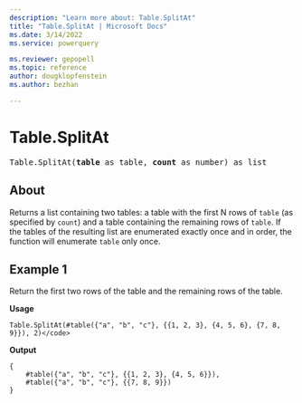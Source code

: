 ```yaml
---
description: "Learn more about: Table.SplitAt"
title: "Table.SplitAt | Microsoft Docs"
ms.date: 3/14/2022
ms.service: powerquery

ms.reviewer: gepopell
ms.topic: reference
author: dougklopfenstein
ms.author: bezhan

---
```

# Table.SplitAt

<pre>
Table.SplitAt(<b>table</b> as table, <b>count</b> as number) as list
</pre>

## About

Returns a list containing two tables: a table with the first N rows of `table` (as specified by `count`) and a table containing the remaining rows of `table`. If the tables of the resulting list are enumerated exactly once and in order, the function will enumerate `table` only once.

## Example 1

Return the first two rows of the table and the remaining rows of the table.

**Usage**

```powerquery-m
Table.SplitAt(#table({"a", "b", "c"}, {{1, 2, 3}, {4, 5, 6}, {7, 8, 9}}), 2)</code>
```

**Output**

```powerquery-m
{
    #table({"a", "b", "c"}, {{1, 2, 3}, {4, 5, 6}}),
    #table({"a", "b", "c"}, {{7, 8, 9}})
}
```
